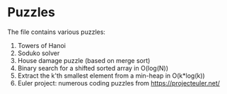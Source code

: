 # Puzzles

The file contains various puzzles:
1. Towers of Hanoi
2. Soduko solver
3. House damage puzzle (based on merge sort)
4. Binary search for a shifted sorted array in O(log(N))
5. Extract the k'th smallest element from a min-heap in O(k*log(k))
6. Euler project: numerous coding puzzles from https://projecteuler.net/
